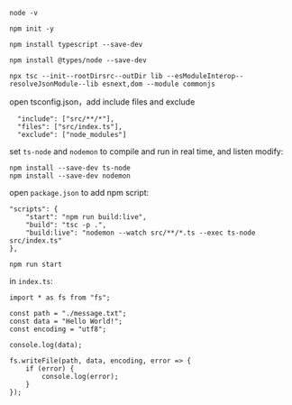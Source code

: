 ```npm
node -v
```

```
npm init -y
```

```
npm install typescript --save-dev
```

```
npm install @types/node --save-dev
```

```
npx tsc --init--rootDirsrc--outDir lib --esModuleInterop--resolveJsonModule--lib esnext,dom --module commonjs
```


open tsconfig.json，add include files and exclude

```
  "include": ["src/**/*"],
  "files": ["src/index.ts"],
  "exclude": ["node_modules"]
```

set `ts-node` and  `nodemon` to compile and run in real time, and listen modify:

```
npm install --save-dev ts-node
npm install --save-dev nodemon
```

open `package.json` to add npm script:

```
"scripts": {
    "start": "npm run build:live",
    "build": "tsc -p .",
    "build:live": "nodemon --watch src/**/*.ts --exec ts-node src/index.ts"
},
```

```
npm run start
```

in `index.ts`:

```
import * as fs from "fs";

const path = "./message.txt";
const data = "Hello World!";
const encoding = "utf8";

console.log(data);

fs.writeFile(path, data, encoding, error => {
    if (error) {
        console.log(error);
    }
});
```
